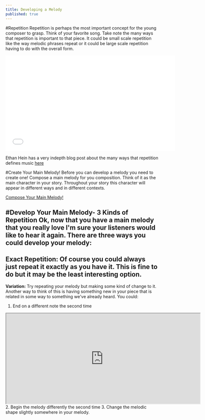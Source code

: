 ```yaml
---
title: Developing a Melody
published: true
---
```


#Repetition
Repetition is perhaps the most important concept for the young composer to grasp. Think of your favorite song. Take note
the many ways that repetition is important to that piece. It could be small scale repetition like the way melodic phrases repeat or
it could be large scale repetition having to do with the overall form. 


<iframe width="560" height="315" src="//www.youtube.com/embed/1lo8EomDrwA" frameborder="0" allowfullscreen></iframe>

Ethan Hein has a very indepth blog post about the many ways that repetition defines music [here](http://www.ethanhein.com/wp/2014/repetition-defines-music/)

#Create Your Main Melody!
Before you can develop a melody you need to create one!  Compose a main melody for you composition. Think of it as the main character in your story. Throughout your story this character will appear in different ways and in different contexts. 

<a class="btn btn-primary" href="http://www.noteflight.com/scores/view/38296c5fb414130f631642ddb20da616ea73b0bb"><i class="fa fa-music"></i> Compose Your Main Melody!</a>

#Develop Your Main Melody- 3 Kinds of Repetition
Ok, now that you have a main melody that you really love I'm sure your listeners would like to hear it again. 
There are three ways you could develop your melody:
---
**Exact Repetition:** Of course you could always just repeat it exactly as you have it. This is fine to do but it may be the least interesting option. 
---
**Variation:** Try repeating your melody but making some kind of change to it. Another way to think of this is having something new in your piece that is related in some way to something we've already heard. You could:
1. End on a different note the second time
<iframe width="640" height="298" src="http://yciw.sites.noteflight.com/embed/4959c91aa36f0b0a284e8babfc6fd9a384e02ff2?scale=1"></iframe>
2. Begin the melody differently the second time
3. Change the melodic shape slightly somewhere in your melody. 

